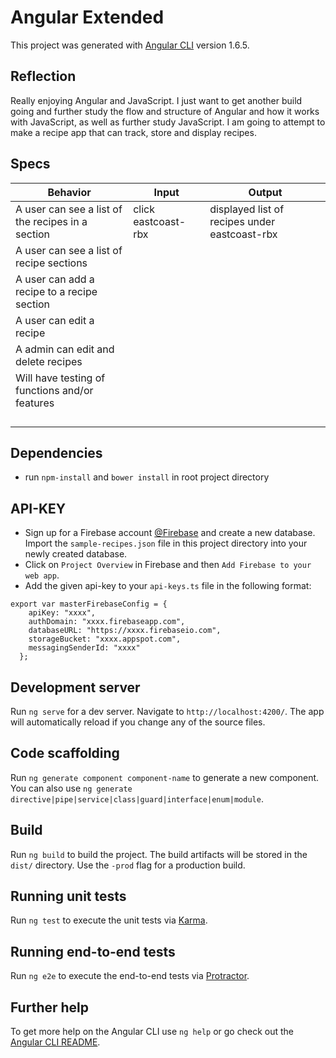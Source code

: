 # Angular Extended

This project was generated with [Angular CLI](https://github.com/angular/angular-cli) version 1.6.5.

## Reflection

Really enjoying Angular and JavaScript. I just want to get another build going and further study the flow and structure of Angular and how it works with JavaScript, as well as further study JavaScript. I am going to attempt to make a recipe app that can track, store and display recipes.

## Specs

| Behavior  | Input  | Output  |
|---|---|---|
| A user can see a list of the recipes in a section | click eastcoast-rbx  | displayed list of recipes under eastcoast-rbx  |
| A user can see a list of recipe sections |   |   |
| A user can add a recipe to a recipe section  |   |   |
| A user can edit a recipe   |   |   |
| A admin can edit and delete recipes  |   |   |
| Will have testing of functions and/or features  |   |   |
|   |   |   |
|   |   |   |
|   |   |   |
|   |   |   |

## Dependencies

* run `npm-install` and `bower install` in root project directory

## API-KEY

* Sign up for a Firebase account [@Firebase](https://firebase.google.com/) and create a new database. Import the `sample-recipes.json` file in this project directory into your newly created database.
* Click on `Project Overview` in Firebase and then `Add Firebase to your web app`.
* Add the given api-key to your `api-keys.ts` file in the following format:
```
export var masterFirebaseConfig = {
    apiKey: "xxxx",
    authDomain: "xxxx.firebaseapp.com",
    databaseURL: "https://xxxx.firebaseio.com",
    storageBucket: "xxxx.appspot.com",
    messagingSenderId: "xxxx"
  };
```

## Development server

Run `ng serve` for a dev server. Navigate to `http://localhost:4200/`. The app will automatically reload if you change any of the source files.

## Code scaffolding

Run `ng generate component component-name` to generate a new component. You can also use `ng generate directive|pipe|service|class|guard|interface|enum|module`.

## Build

Run `ng build` to build the project. The build artifacts will be stored in the `dist/` directory. Use the `-prod` flag for a production build.

## Running unit tests

Run `ng test` to execute the unit tests via [Karma](https://karma-runner.github.io).

## Running end-to-end tests

Run `ng e2e` to execute the end-to-end tests via [Protractor](http://www.protractortest.org/).

## Further help

To get more help on the Angular CLI use `ng help` or go check out the [Angular CLI README](https://github.com/angular/angular-cli/blob/master/README.md).
